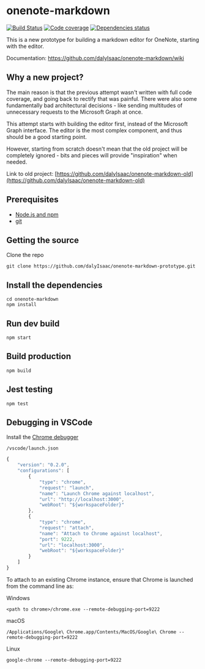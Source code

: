 # onenote-markdown

[![Build Status](https://dev.azure.com/isaacdaly/onenote-markdown/_apis/build/status/onenote-markdown-CI?branchName=master)](https://dev.azure.com/isaacdaly/onenote-markdown/_build/latest?definitionId=3?branchName=master) [![Code coverage](https://img.shields.io/azure-devops/coverage/isaacdaly/onenote-markdown/3.svg)](https://dev.azure.com/isaacdaly/onenote-markdown/_build/latest?definitionId=3?branchName=master) [![Dependencies status](https://img.shields.io/david/dalyIsaac/onenote-markdown.svg)](https://github.com/dalyIsaac/onenote-markdown)

This is a new prototype for building a markdown editor for OneNote, starting with the editor.

Documentation: https://github.com/dalyIsaac/onenote-markdown/wiki

## Why a new project?

The main reason is that the previous attempt wasn't written with full code coverage, and going back to rectify that was painful. There were also some fundamentally bad architectural decisions - like sending multitudes of unnecessary requests to the Microsoft Graph at once.

This attempt starts with building the editor first, instead of the Microsoft Graph interface. The editor is the most complex component, and thus should be a good starting point.

However, starting from scratch doesn't mean that the old project will be completely ignored - bits and pieces will provide "inspiration" when needed.

Link to old project: [https://github.com/dalyIsaac/onenote-markdown-old](https://github.com/dalyIsaac/onenote-markdown-old)

## Prerequisites

- [Node.js and npm](https://nodejs.org/)
- [git](https://git-scm.com/downloads)

## Getting the source

Clone the repo

```shell
git clone https://github.com/dalyIsaac/onenote-markdown-prototype.git
```

## Install the dependencies

```shell
cd onenote-markdown
npm install
```

## Run dev build

```shell
npm start
```

## Build production

```shell
npm build
```

## Jest testing

```Shell
npm test
```

## Debugging in VSCode

Install the [Chrome debugger](https://marketplace.visualstudio.com/items?itemName=msjsdiag.debugger-for-chrome)

`/vscode/launch.json`

```Javascript
{
    "version": "0.2.0",
    "configurations": [
        {
            "type": "chrome",
            "request": "launch",
            "name": "Launch Chrome against localhost",
            "url": "http://localhost:3000",
            "webRoot": "${workspaceFolder}"
        },
        {
            "type": "chrome",
            "request": "attach",
            "name": "Attach to Chrome against localhost",
            "port": 9222,
            "url": "localhost:3000",
            "webRoot": "${workspaceFolder}"
        }
    ]
}
```

To attach to an existing Chrome instance, ensure that Chrome is launched from the command line as:

Windows

```shell
<path to chrome>/chrome.exe --remote-debugging-port=9222
```

macOS

```shell
/Applications/Google\ Chrome.app/Contents/MacOS/Google\ Chrome --remote-debugging-port=9222
```

Linux

```shell
google-chrome --remote-debugging-port=9222
```
